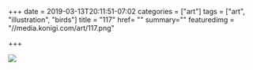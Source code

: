 +++
date = 2019-03-13T20:11:51-07:02
categories = ["art"]
tags = ["art", "illustration", "birds"]
title = "117"
href= ""
summary=""
featuredimg = "//media.konigi.com/art/117.png"

+++

<img src="//media.konigi.com/art/117.png" />
